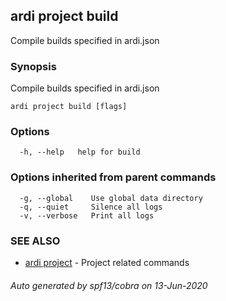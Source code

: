## ardi project build

Compile builds specified in ardi.json

### Synopsis


Compile builds specified in ardi.json

```
ardi project build [flags]
```

### Options

```
  -h, --help   help for build
```

### Options inherited from parent commands

```
  -g, --global    Use global data directory
  -q, --quiet     Silence all logs
  -v, --verbose   Print all logs
```

### SEE ALSO

* [ardi project](ardi_project.md)	 - Project related commands

###### Auto generated by spf13/cobra on 13-Jun-2020
